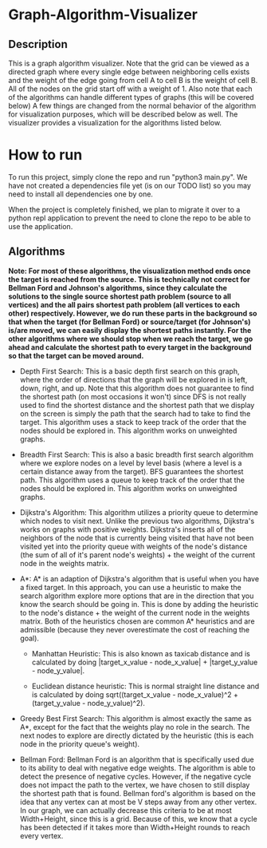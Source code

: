# Graph-Algorithm-Visualizer


## Description
This is a graph algorithm visualizer. Note that the grid can be viewed as a directed graph where every single edge between neighboring cells exists and the weight of the edge going from cell A to cell B is the weight of cell B. All of the nodes on the grid start off with a weight of 1. Also note that each of the algorithms can handle different types of graphs (this will be covered below) A few things are changed from the normal behavior of the algorithm for visualization purposes, which will be described below as well. The visualizer provides a visualization for the algorithms listed below.

# How to run
To run this project, simply clone the repo and run "python3 main.py". We have not created a dependencies file yet (is on our TODO list) so you may need to install all dependencies one by one.

When the project is completely finished, we plan to migrate it over to a python repl application to prevent the need to clone the repo to be able to use the application.

## Algorithms

**Note: For most of these algorithms, the visualization method ends once the target is reached from the source. This is technically not correct for Bellman Ford and Johnson's algorithms, since they calculate the solutions to the single source shortest path problem (source to all vertices) and the all pairs shortest path problem (all vertices to each other) respectively. However, we do run these parts in the background so that when the target (for Bellman Ford) or source/target (for Johnson's) is/are moved, we can easily display the shortest paths instantly. For the other algorithms where we should stop when we reach the target, we go ahead and calculate the shortest path to every target in the background so that the target can be moved around.**


* Depth First Search: 
This is a basic depth first search on this graph, where the order of directions that the graph will be explored in is left, down, right, and up. Note that this algorithm does not guarantee to find the shortest path (on most occasions it won't) since DFS is not really used to find the shortest distance and the shortest path that we display on the screen is simply the path that the search had to take to find the target. This algorithm uses a stack to keep track of the order that the nodes should be explored in. This algorithm works on unweighted graphs.


* Breadth First Search: 
This is also a basic breadth first search algorithm where we explore nodes on a level by level basis (where a level is a certain distance away from the target). BFS guarantees the shortest path. This algorithm uses a queue to keep track of the order that the nodes should be explored in. This algorithm works on unweighted graphs.


* Dijkstra's Algorithm: 
This algorithm utilizes a priority queue to determine which nodes to visit next. Unlike the previous two algorithms, Dijkstra's works on  graphs with positive weights. Dijkstra's inserts all of the neighbors of the node that is currently being visited that have not been visited yet into the priority queue with weights of the node's distance (the sum of all of it's parent node's weights) + the weight of the current node in the weights matrix.

* A*:
A* is an adaption of Dijkstra's algorithm that is useful when you have a fixed target. In this approach, you can use a heuristic to make the search algorithm explore more options that are in the direction that you know the search should be going in. This is done by adding the heuristic to the node's distance + the weight of the current node in the weights matrix. Both of the heuristics chosen are common A* heuristics and are admissible (because they never overestimate the cost of reaching the goal).
  * Manhattan Heuristic: This is also known as taxicab distance and is calculated by doing |target_x_value - node_x_value| + |target_y_value - node_y_value|.

  * Euclidean distance heuristic: This is normal straight line distance and is calculated by doing sqrt((target_x_value - node_x_value)^2 + (target_y_value - node_y_value)^2).
  
* Greedy Best First Search:
This algorithm is almost exactly the same as A*, except for the fact that the weights play no role in the search. The next nodes to explore are directly dictated by the heuristic (this is each node in the priority queue's weight).

* Bellman Ford:
Bellman Ford is an algorithm that is specifically used due to its ability to deal with negative edge weights. The algorithm is able to detect the presence of negative cycles. However, if the negative cycle does not impact the path to the vertex, we have chosen to still display the shortest path that is found. Bellman ford's algorithm is based on the idea that any vertex can at most be V steps away from any other vertex. In our graph, we can actually decrease this criteria to be at most Width+Height, since this is a grid. Because of this, we know that a cycle has been detected if it takes more than Width+Height rounds to reach every vertex.

